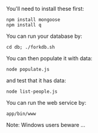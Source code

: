 You'll need to install these first:

    npm install mongoose
    npm install q

You can run your database by:

    cd db; ./forkdb.sh

You can then populate it with data:

    node populate.js

and test that it has data:

    node list-people.js

You can run the web service by:

    app/bin/www 

Note: Windows users beware ...

